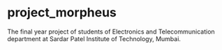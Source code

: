 # project_morpheus
The final year project of students of Electronics and Telecommunication department at Sardar Patel Institute of Technology, Mumbai.
